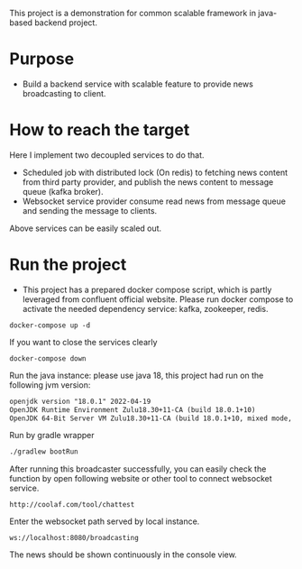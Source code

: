 
This project is a demonstration for common scalable framework in java-based backend project.

# Purpose

- Build a backend service with scalable feature to provide news broadcasting to client.

# How to reach the target

Here I implement two decoupled services to do that.

- Scheduled job with distributed lock (On redis) to fetching news content from third party provider, and publish the news content to message queue (kafka broker).
- Websocket service provider consume read news from message queue and sending the message to clients.

Above services can be easily scaled out.

# Run the project
- This project has a prepared docker compose script, which is partly leveraged from confluent official website. Please run docker compose to activate the needed dependency service: kafka, zookeeper, redis.

```
docker-compose up -d
```

If you want to close the services clearly

```
docker-compose down
```


Run the java instance: please use java 18, this project had run on the following jvm version:
```dtd
openjdk version "18.0.1" 2022-04-19
OpenJDK Runtime Environment Zulu18.30+11-CA (build 18.0.1+10)
OpenJDK 64-Bit Server VM Zulu18.30+11-CA (build 18.0.1+10, mixed mode, sharing)
```
Run by gradle wrapper
```dtd
./gradlew bootRun
```

After running this broadcaster successfully, you can easily check the function by open following website or other tool to connect websocket service.
```
http://coolaf.com/tool/chattest
```
Enter the websocket path served by local instance.
```
ws://localhost:8080/broadcasting
```
The news should be shown continuously in the console view.
